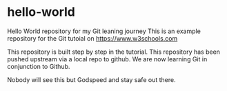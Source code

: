 # hello-world
Hello World repository for my Git leaning journey
This is an example repository for the Git tutoial on https://www.w3schools.com

This repository is built step by step in the tutorial.
This repository has been pushed upstream via a local repo to github.
We are now learning Git in conjunction to Github.

Nobody will see this but Godspeed and stay safe out there.

